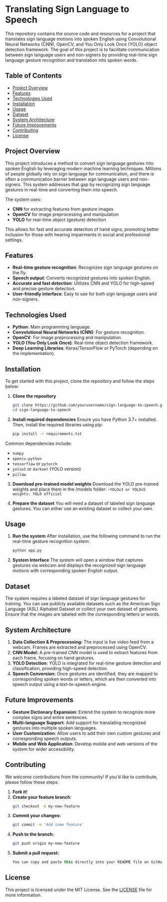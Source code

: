 # Translating Sign Language to Speech

This repository contains the source code and resources for a project that translates sign language motions into spoken English using Convolutional Neural Networks (CNN), OpenCV, and You Only Look Once (YOLO) object detection framework. The goal of this project is to facilitate communication between sign language users and non-signers by providing real-time sign language gesture recognition and translation into spoken words.

## Table of Contents
- [Project Overview](#project-overview)
- [Features](#features)
- [Technologies Used](#technologies-used)
- [Installation](#installation)
- [Usage](#usage)
- [Dataset](#dataset)
- [System Architecture](#system-architecture)
- [Future Improvements](#future-improvements)
- [Contributing](#contributing)
- [License](#license)

## Project Overview
This project introduces a method to convert sign language gestures into spoken English by leveraging modern machine learning techniques. Millions of people globally rely on sign language for communication, and there is often a communication barrier between sign language users and non-signers. This system addresses that gap by recognizing sign language gestures in real-time and converting them into speech.

The system uses:
- **CNN** for extracting features from gesture images
- **OpenCV** for image preprocessing and manipulation
- **YOLO** for real-time object (gesture) detection

This allows for fast and accurate detection of hand signs, promoting better inclusion for those with hearing impairments in social and professional settings.

## Features
- **Real-time gesture recognition**: Recognizes sign language gestures on the fly.
- **Speech output**: Converts recognized gestures into spoken English.
- **Accurate and fast detection**: Utilizes CNN and YOLO for high-speed and precise gesture detection.
- **User-friendly interface**: Easy to use for both sign language users and non-signers.
  
## Technologies Used
- **Python**: Main programming language.
- **Convolutional Neural Networks (CNN)**: For gesture recognition.
- **OpenCV**: For image preprocessing and manipulation.
- **YOLO (You Only Look Once)**: Real-time object detection framework.
- **Deep Learning Libraries**: Keras/TensorFlow or PyTorch (depending on the implementation).

## Installation
To get started with this project, clone the repository and follow the steps below:

1. **Clone the repository**
   ```bash
   git clone https://github.com/yourusername/sign-language-to-speech.git
   cd sign-language-to-speech

2. **Install required dependencies**
   Ensure you have Python 3.7+ installed. Then, install the required libraries using pip:
   ```bash
   pip install -r requirements.txt

  Common dependencies include:
- `numpy`
- `opencv-python`
- `tensorflow` or `pytorch`
- `yolov5` or `darknet` (YOLO version)
- `pillow`

3. **Download pre-trained model weights**
    Download the YOLO pre-trained weights and place them in the /models folder:
   -`YOLOv3 or YOLOv5 weights: YOLO official`


4. **Prepare the dataset**
    You will need a dataset of labeled sign language gestures. You can either use an existing 
     dataset or collect your own.
## Usage
1. **Run the system**
 After installation, use the following command to run the real-time gesture recognition system:
   ```bash
   python app.py
3. **System Interface**
 The system will open a window that captures gestures via webcam and displays the recognized sign language motions with corresponding spoken English output.

## Dataset
The system requires a labeled dataset of sign language gestures for training. You can use publicly available datasets such as the American Sign Language (ASL) Alphabet Dataset or collect your own dataset of gestures. Ensure that the images are labeled with the corresponding letters or words.

## System Architecture
1. **Data Collection & Preprocessing:** The input is live video feed from a webcam. Frames are extracted and preprocessed using OpenCV.
2. **CNN Model:** A pre-trained CNN model is used to extract features from each frame, focusing on hand gestures.
3. **YOLO Detection:** YOLO is integrated for real-time gesture detection and classification, providing high-speed detection.
4. **Speech Conversion:** Once gestures are identified, they are mapped to corresponding spoken words or letters, which are then converted into speech output using a text-to-speech engine.

## Future Improvements
- **Gesture Dictionary Expansion**: Extend the system to recognize more complex signs and entire sentences.
- **Multi-language Support**: Add support for translating recognized gestures into multiple spoken languages.
- **User Customization**: Allow users to add their own custom gestures and corresponding speech outputs.
- **Mobile and Web Application**: Develop mobile and web versions of the system for wider accessibility.
## Contributing
We welcome contributions from the community! If you'd like to contribute, please follow these steps:

1. **Fork it!**
2. **Create your feature branch**: 
   ```bash
   git checkout -b my-new-feature
3. **Commit your changes:**
   ```bash
   git commit -m 'Add some feature'
4. **Push to the branch:**
   ```bash
   git push origin my-new-feature
5. **Submit a pull request:**
    ```csharp
    You can copy and paste this directly into your README file on GitHub. The formatting will render it as a properly organized list with code blocks for the commands.
 ## License
This project is licensed under the MIT License. See the [LICENSE](LICENSE) file for more information.
   




